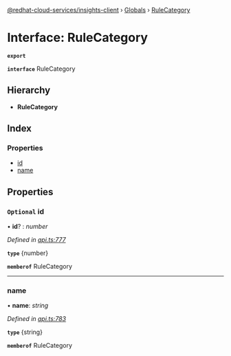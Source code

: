 [@redhat-cloud-services/insights-client](../README.md) › [Globals](../globals.md) › [RuleCategory](rulecategory.md)

# Interface: RuleCategory

**`export`** 

**`interface`** RuleCategory

## Hierarchy

* **RuleCategory**

## Index

### Properties

* [id](rulecategory.md#optional-id)
* [name](rulecategory.md#name)

## Properties

### `Optional` id

• **id**? : *number*

*Defined in [api.ts:777](https://github.com/RedHatInsights/javascript-clients/blob/master/packages/insights/api.ts#L777)*

**`type`** {number}

**`memberof`** RuleCategory

___

###  name

• **name**: *string*

*Defined in [api.ts:783](https://github.com/RedHatInsights/javascript-clients/blob/master/packages/insights/api.ts#L783)*

**`type`** {string}

**`memberof`** RuleCategory
